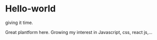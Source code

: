 # Hello-world
giving it time.


Great plantform here.
Growing my interest in Javascript, css, react js,... 
